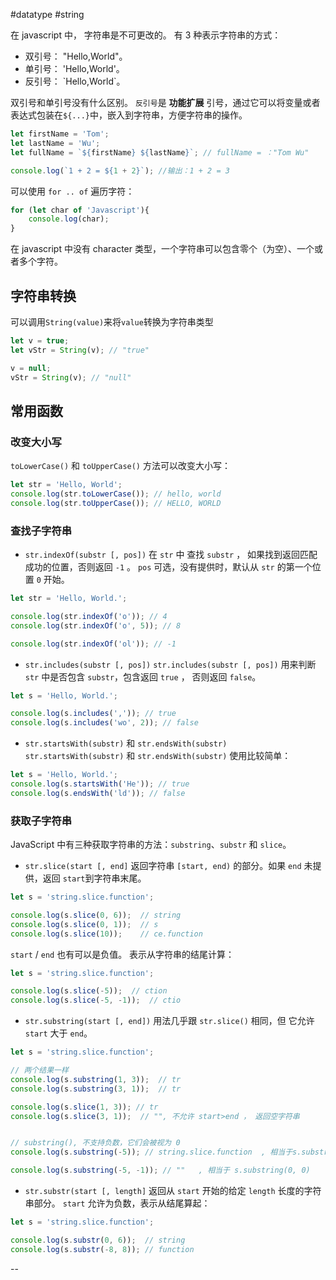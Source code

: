 #datatype #string

在 javascript 中， 字符串是不可更改的。
有 3 种表示字符串的方式：

- 双引号： "Hello,World"。
- 单引号： 'Hello,World'。
- 反引号： \`Hello,World\`。

双引号和单引号没有什么区别。 `反引号`是 **功能扩展** 引号，通过它可以将变量或者表达式包装在`${...}`中，嵌入到字符串，方便字符串的操作。

```js {.line-numbers}
let firstName = 'Tom';
let lastName = 'Wu';
let fullName = `${firstName} ${lastName}`; // fullName = ："Tom Wu"

console.log(`1 + 2 = ${1 + 2}`); //输出：1 + 2 = 3
```

可以使用 `for .. of` 遍历字符：

```js {.line-numbers}
for (let char of 'Javascript'){
	console.log(char);
}
```

在 javascript 中没有 character 类型，一个字符串可以包含零个（为空）、一个或者多个字符。

## 字符串转换

可以调用`String(value)`来将`value`转换为字符串类型

```js {.line-numbers}
let v = true;
let vStr = String(v); // "true"

v = null;
vStr = String(v); // "null"
```

 ## 常用函数

### 改变大小写

`toLowerCase()` 和 `toUpperCase()` 方法可以改变大小写：

```js {.line-numbers}
let str = 'Hello, World';
console.log(str.toLowerCase()); // hello, world
console.log(str.toUpperCase()); // HELLO, WORLD
```

### 查找子字符串

- `str.indexOf(substr [, pos])`
在 `str` 中 查找 `substr` ， 如果找到返回匹配成功的位置，否则返回 `-1` 。 `pos` 可选，没有提供时，默认从 `str` 的第一个位置 `0` 开始。

```js {.line-numbers}
let str = 'Hello, World.';

console.log(str.indexOf('o')); // 4
console.log(str.indexOf('o', 5)); // 8

console.log(str.indexOf('ol')); // -1
```

- `str.includes(substr [, pos])`
`str.includes(substr [, pos])` 用来判断 `str` 中是否包含 `substr`，包含返回 `true` ， 否则返回 `false`。

```js {.line-numbers}
let s = 'Hello, World.';

console.log(s.includes(',')); // true
console.log(s.includes('wo', 2)); // false
```

- `str.startsWith(substr)` 和 `str.endsWith(substr)`
`str.startsWith(substr)` 和 `str.endsWith(substr)` 使用比较简单：

```js {.line-numbers}
let s = 'Hello, World.';
console.log(s.startsWith('He')); // true
console.log(s.endsWith('ld')); // false
```

### 获取子字符串

JavaScript 中有三种获取字符串的方法：`substring`、`substr` 和 `slice`。

- `str.slice(start [, end]`
返回字符串 `[start, end)`  的部分。如果 `end` 未提供，返回 `start`到字符串末尾。

```js {.line-numbers}
let s = 'string.slice.function';

console.log(s.slice(0, 6));  // string
console.log(s.slice(0, 1));  // s
console.log(s.slice(10));    // ce.function
```

`start` / `end` 也有可以是负值。 表示从字符串的结尾计算：

```js {.line-numbers}
let s = 'string.slice.function';

console.log(s.slice(-5));  // ction
console.log(s.slice(-5, -1));  // ctio
```

- `str.substring(start [, end])`
用法几乎跟 `str.slice()` 相同，但 它允许 `start` 大于 `end`。

```js {.line-numbers}
let s = 'string.slice.function';

// 两个结果一样
console.log(s.substring(1, 3));  // tr
console.log(s.substring(3, 1));  // tr 

console.log(s.slice(1, 3)); // tr
console.log(s.slice(3, 1));  // "", 不允许 start>end ， 返回空字符串 


// substring(), 不支持负数，它们会被视为 0
console.log(s.substring(-5)); // string.slice.function  , 相当于s.substring(0)

console.log(s.substring(-5, -1)); // ""   , 相当于 s.substring(0, 0)

```

- `str.substr(start [, length]`
返回从 `start` 开始的给定 `length` 长度的字符串部分。 `start` 允许为负数，表示从结尾算起：
```js {.line-numbers}
let s = 'string.slice.function';

console.log(s.substr(0, 6));  // string
console.log(s.substr(-8, 8)); // function
```

\--

